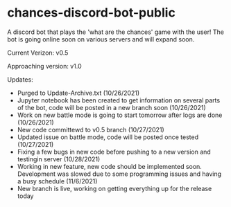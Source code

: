 # chances-discord-bot-public
A discord bot that plays the 'what are the chances' game with the user! The bot is going online soon on various servers and will expand soon.

Current Verizon: v0.5

Approaching version: v1.0

Updates:
- Purged to Update-Archive.txt (10/26/2021)
- Jupyter notebook has been created to get information on several parts of the bot, code will be posted in a new branch soon (10/26/2021)
- Work on new battle mode is going to start tomorrow after logs are done (10/26/2021)
- New code committewd to v0.5 branch (10/27/2021)
- Updated issue on battle mode, code will be posted once tested (10/27/2021)
- Fixing a few bugs in new code before pushing to a new version and testingin server (10/28/2021)
- Working in new feature, new code should be implemented soon. Development was slowed due to some programming issues and having a busy schedule (11/6/2021)
- New branch is live, working on getting everything up for the release today
